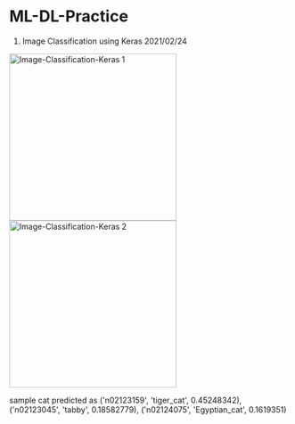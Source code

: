 # ML-DL-Practice

1. Image Classification using Keras 2021/02/24

<img width="300" alt="Image-Classification-Keras 1" src="https://user-images.githubusercontent.com/66491483/109250891-c80ba580-782d-11eb-8f2c-a4907af27e3e.png">
<img width="300" alt="Image-Classification-Keras 2" src="https://user-images.githubusercontent.com/66491483/109250900-cd68f000-782d-11eb-9e2b-daf0d48bda50.png">

sample cat predicted as ('n02123159', 'tiger_cat', 0.45248342), ('n02123045', 'tabby', 0.18582779), ('n02124075', 'Egyptian_cat', 0.1619351)
